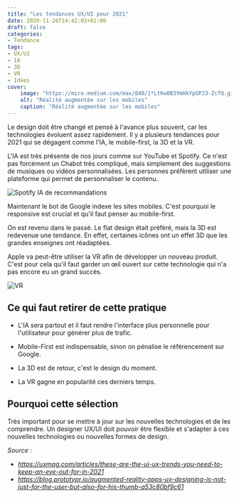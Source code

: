 ```yaml
---
title: "Les tendances UX/UI pour 2021"
date: 2020-11-26T14:42:03+01:00
draft: false
categories:
- Tendance
tags:
- UX/UI
- IA
- 3D
- VR
- Idées
cover:
    image: "https://miro.medium.com/max/840/1*LtKw0B3YmHkYpGPJ3-ZcfQ.gif"
    alt: "Réalité augmentée sur les mobiles"
    caption: "Réalité augmentée sur les mobiles"
---
```


Le design doit être changé et pensé à l'avance plus souvent, car les technologies évoluent assez rapidement. Il y a plusieurs tendances pour 2021 qui se dégagent comme l'IA, le mobile-first, la 3D et la VR.

L'IA est très présente de nos jours comme sur YouTube et Spotify. Ce n'est pas forcément un Chabot très compliqué, mais simplement des suggestions de musiques ou vidéos personnalisées. Les personnes préfèrent utiliser une plateforme qui permet de personnaliser le contenu. 

![Spotify IA de recommandations](https://miro.medium.com/max/1276/1*dqbvAaJAiF3tsi2LO3s_Hw.jpeg)

Maintenant le bot de Google indexe les sites mobiles. C'est pourquoi le responsive est crucial et qu'il faut penser au mobile-first.

On est revenu dans le passé. Le flat design était préféré, mais la 3D est redevenue une tendance. En effet, certaines icônes ont un effet 3D que les grandes enseignes ont réadaptées. 

Apple va peut-être utiliser la VR afin de développer un nouveau produit. C'est pour cela qu'il faut garder un œil ouvert sur cette technologie qui n'a pas encore eu un grand succès.

![VR](https://uxmag.com/sites/default//files/Uxmag-articles/2020-Articles/UXtrends/UXtrends6.gif)

## Ce qui faut retirer de cette pratique

- L'IA sera partout et il faut rendre l'interface plus personnelle pour l'utilisateur pour générer plus de trafic.

- Mobile-First est indispensable, sinon on pénalise le référencement sur Google. 

- La 3D est de retour, c'est le design du moment.

- La VR gagne en popularité ces derniers temps.

  

## Pourquoi cette sélection 

Très important pour se mettre à jour sur les nouvelles technologies et de les comprendre. Un designer UX/UI doit pouvoir être flexible et s'adapter à ces nouvelles technologies ou nouvelles formes de design.



*Source :*

* *https://uxmag.com/articles/these-are-the-ui-ux-trends-you-need-to-keep-an-eye-out-for-in-2021*
* *https://blog.prototypr.io/augmented-reality-apps-ux-designing-is-not-just-for-the-user-but-also-for-his-thumb-a53c80bf9c61*